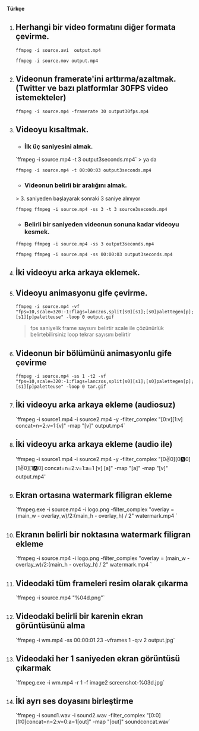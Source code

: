 <b>Türkçe</b>
<ol>
  <li><h2>Herhangi bir video formatını diğer formata çevirme.</h2> </li>

`ffmpeg -i source.avi  output.mp4`

`ffmpeg -i source.mov output.mp4`

<li><h2>Videonun framerate'ini arttırma/azaltmak. (Twitter ve bazı platformlar 30FPS video istemekteler)</h2> </li>

`ffmpeg -i source.mp4 -framerate 30 output30fps.mp4`

<li><h2> Videoyu kısaltmak.</h2></li>

<ul><li><h3> İlk üç saniyesini almak.</h3></li></ul>
`ffmpeg -i source.mp4 -t 3 output3seconds.mp4`
> ya da 

`ffmpeg -i source.mp4 -t 00:00:03 output3seconds.mp4`

<ul><li><h3> Videonun belirli bir aralığını almak.</h3></li></ul>
> 3. saniyeden başlayarak sonraki 3 saniye alınıyor

`ffmpeg ffmpeg -i source.mp4 -ss 3 -t 3 source3seconds.mp4`

<ul><li><h3>  Belirli bir saniyeden videonun sonuna kadar videoyu kesmek.</h3></li></ul>

`ffmpeg ffmpeg -i source.mp4 -ss 3 output3seconds.mp4`

`ffmpeg ffmpeg -i source.mp4 -ss 00:00:03 output3seconds.mp4`

<li><h2> İki videoyu arka arkaya eklemek.</h2></li>


<li><h2> Videoyu animasyonu gife çevirme.</h2></li>

`ffmpeg -i source.mp4 -vf "fps=10,scale=320:-1:flags=lanczos,split[s0][s1];[s0]palettegen[p];[s1][p]paletteuse" -loop 0 output.gif`

> fps saniyelik frame sayısını belirtir scale ile çözünürlük belirtebilirsiniz
> loop tekrar sayısını belirtir

<li><h2>Videonun bir bölümünü animasyonlu gife çevirme</h2></li>
  
`ffmpeg -i source.mp4 -ss 1 -t2 -vf "fps=10,scale=320:-1:flags=lanczos,split[s0][s1];[s0]palettegen[p];[s1][p]paletteuse" -loop 0 tar.gif`

<li><h2>İki videoyu arka arkaya ekleme (audiosuz)</h2></li>
`ffmpeg -i source1.mp4 -i source2.mp4 -y -filter_complex "[0:v][1:v] concat=n=2:v=1:[v]" -map "[v]" output.mp4`

<li><h2> İki videoyu arka arkaya ekleme (audio ile)</h2></li>

'ffmpeg -i source1.mp4 -i source2.mp4 -y  -filter_complex "[0:v:0][0:a:0][1:v:0][1:a:0] concat=n=2:v=1:a=1 [v] [a]" -map "[a]" -map "[v]" output.mp4'


<li><h2>Ekran ortasına watermark filigran ekleme</h2></li>
`ffmpeg.exe -i source.mp4 -i logo.png -filter_complex "overlay = (main_w - overlay_w)/2:(main_h - overlay_h) / 2" watermark.mp4 `

<li><h2> Ekranın belirli bir noktasına watermark filigran ekleme</h2> </li>
`ffmpeg -i source.mp4 -i logo.png -filter_complex "overlay = (main_w - overlay_w)/2:(main_h - overlay_h) / 2" watermark.mp4 `

<li><h2> Videodaki tüm frameleri resim olarak çıkarma</h2> </li>
`ffmpeg -i source.mp4  "%04d.png"`

<li><h2> Videodaki belirli bir karenin ekran görüntüsünü alma</h2> </li>
`ffmpeg -i wm.mp4 -ss 00:00:01.23 -vframes 1 -q:v 2 output.jpg`

<li><h2> Videodaki her 1 saniyeden ekran görüntüsü çıkarmak</h2> </li>
`ffmpeg.exe -i wm.mp4 -r 1  -f image2 screenshot-%03d.jpg`

<li><h2> İki ayrı ses doyasını birleştirme</h2> </li>
`ffmpeg -i sound1.wav -i sound2.wav -filter_complex "[0:0][1:0]concat=n=2:v=0:a=1[out]" -map "[out]" soundconcat.wav`

</ol>
